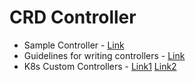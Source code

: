 # CRD Controller
- Sample Controller - [Link](https://github.com/kubernetes/sample-controller)
- Guidelines for writing controllers - [Link](https://github.com/kubernetes/community/blob/master/contributors/devel/sig-api-machinery/controllers.md)
- K8s Custom Controllers - [Link1](https://www.linkedin.com/pulse/kubernetes-custom-controllers-part-1-kritik-sachdeva/) [Link2](https://www.linkedin.com/pulse/kubernetes-custom-controller-part-2-kritik-sachdeva/)
